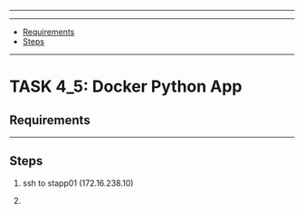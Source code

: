 ------------------------------

[//]: # ( Start: &nbsp;&nbsp;&nbsp;&nbsp;&nbsp;&nbsp;&nbsp;&nbsp;2024-11-16 12:44:00   )
[//]: # ( Finished: &nbsp;&nbsp;2024-11-16 12:54:00)

------------------------------

- [Requirements](#requirements)
- [Steps](#steps)

------------------------------

# TASK 4_5: Docker Python App

## Requirements



------------------------------

## Steps

1) ssh to stapp01 (172.16.238.10)

2) ```bash

   ```
